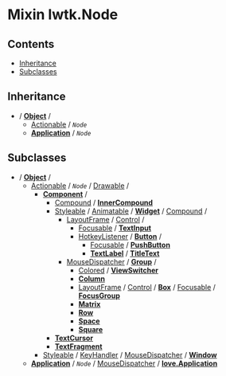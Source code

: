 # Mixin lwtk.Node


## Contents

   * [Inheritance](#inheritance)
   * [Subclasses](#subclasses)


## Inheritance
   * / **[Object](../lwtk/Object.md#inheritance)** /
        * [Actionable](../lwtk/Actionable.md#inheritance) / _`Node`_
        * **[Application](../lwtk/Application.md#inheritance)** / _`Node`_

## Subclasses
   * / **[Object](../lwtk/Object.md#subclasses)** /
        * [Actionable](../lwtk/Actionable.md#subclasses) / _`Node`_ / [Drawable](../lwtk/Drawable.md#subclasses) /
             * **[Component](../lwtk/Component.md#subclasses)** /
                  * [Compound](../lwtk/Compound.md#subclasses) / **[InnerCompound](../lwtk/InnerCompound.md#inheritance)**
                  * [Styleable](../lwtk/Styleable.md#subclasses) / [Animatable](../lwtk/Animatable.md#subclasses) / **[Widget](../lwtk/Widget.md#subclasses)** / [Compound](../lwtk/Compound.md#subclasses) /
                       * [LayoutFrame](../lwtk/LayoutFrame.md#subclasses) / [Control](../lwtk/Control.md#subclasses) /
                            * [Focusable](../lwtk/Focusable.md#subclasses) / **[TextInput](../lwtk/TextInput.md#inheritance)**
                            * [HotkeyListener](../lwtk/HotkeyListener.md#subclasses) / **[Button](../lwtk/Button.md#subclasses)** /
                                 * [Focusable](../lwtk/Focusable.md#subclasses) / **[PushButton](../lwtk/PushButton.md#inheritance)**
                                 * **[TextLabel](../lwtk/TextLabel.md#subclasses)** / **[TitleText](../lwtk/TitleText.md#inheritance)**
                       * [MouseDispatcher](../lwtk/MouseDispatcher.md#subclasses) / **[Group](../lwtk/Group.md#subclasses)** /
                            * [Colored](../lwtk/Colored.md#subclasses) / **[ViewSwitcher](../lwtk/ViewSwitcher.md#inheritance)**
                            * **[Column](../lwtk/Column.md#inheritance)**
                            * [LayoutFrame](../lwtk/LayoutFrame.md#subclasses) / [Control](../lwtk/Control.md#subclasses) / **[Box](../lwtk/Box.md#subclasses)** / [Focusable](../lwtk/Focusable.md#subclasses) / **[FocusGroup](../lwtk/FocusGroup.md#inheritance)**
                            * **[Matrix](../lwtk/Matrix.md#inheritance)**
                            * **[Row](../lwtk/Row.md#inheritance)**
                            * **[Space](../lwtk/Space.md#inheritance)**
                            * **[Square](../lwtk/Square.md#inheritance)**
                  * **[TextCursor](../lwtk/TextCursor.md#inheritance)**
                  * **[TextFragment](../lwtk/TextFragment.md#inheritance)**
             * [Styleable](../lwtk/Styleable.md#subclasses) / [KeyHandler](../lwtk/KeyHandler.md#subclasses) / [MouseDispatcher](../lwtk/MouseDispatcher.md#subclasses) / **[Window](../lwtk/Window.md#inheritance)**
        * **[Application](../lwtk/Application.md#subclasses)** / _`Node`_ / [MouseDispatcher](../lwtk/MouseDispatcher.md#subclasses) / **[love.Application](../lwtk/love/Application.md#inheritance)**

